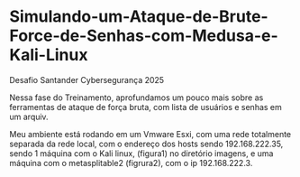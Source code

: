 # Simulando-um-Ataque-de-Brute-Force-de-Senhas-com-Medusa-e-Kali-Linux
Desafio Santander Cybersegurança 2025

Nessa fase do Treinamento, aprofundamos um pouco mais sobre as ferramentas de ataque de força bruta, com lista de usuários e senhas em um arquiv.

Meu ambiente está rodando em um Vmware Esxi, com uma rede totalmente separada da rede local, com o endereço dos hosts sendo 192.168.222.35, sendo 1 máquina com o Kali linux, (figura1) no diretório imagens, e uma máquina com o metasplitable2 (figrura2), com o ip 192.168.222.3.



